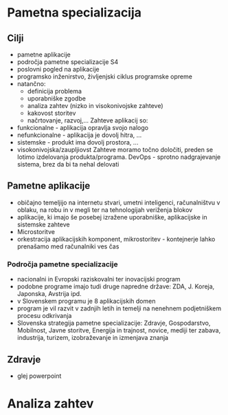 # Pametna specializacija

## Cilji
- pametne aplikacije
- področja pametne specializacije S4
- poslovni pogled na aplikacije
- programsko inženirstvo, življenjski ciklus programske opreme
- natančno:
	- definicija problema
	- uporabniške zgodbe
	- analiza zahtev (nizko in visokonivojske zahteve)
	- kakovost storitev
	- načrtovanje, razvoj,...
Zahteve aplikacij so:
- funkcionalne - aplikacija opravlja svojo nalogo
- nefunkcionalne - aplikacija je dovolj hitra, ...
- sistemske - produkt ima dovolj prostora, ...  
- visokonivojska/zaupljiovst
Zahteve moramo točno določiti, preden se lotimo izdelovanja produkta/programa.
DevOps - sprotno nadgrajevanje sistema, brez da bi ta nehal delovati

## Pametne aplikacije
- običajno temeljijo na internetu stvari, umetni inteligenci, računalništvu v oblaku, na robu in v megli ter na tehnologijah veriženja blokov
- aplikacije, ki imajo še posebej izražene uporabniške, aplikacijske in sistemske zahteve
- Microstoritve
- orkestracija aplikacijskih komponent, mikrostoritev - kontejnerje lahko prenašamo med računalniki ves čas

### Področja pametne specializacije
- nacionalni in Evropski raziskovalni ter inovacijski program
- podobne programe imajo tudi druge napredne države: ZDA, J. Koreja, Japonska, Avstrija ipd.
- v Slovenskem programu je 8 aplikacijskih domen
- program je vil razvit v zadnjih letih in temelji na nenehnem podjetniškem procesu odkrivanja
- Slovenska strategija pametne specializacije: Zdravje, Gospodarstvo, Mobilnost, Javne storitve, Energija in trajnost, novice, mediji ter zabava, industrija, turizem, izobraževanje in izmenjava znanja
## Zdravje

- glej powerpoint
# Analiza zahtev
